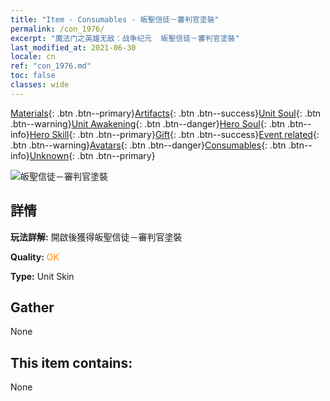 ```yaml
---
title: "Item - Consumables - 皈聖信徒－審判官塗裝"
permalink: /con_1976/
excerpt: "魔法门之英雄无敌：战争纪元  皈聖信徒－審判官塗裝"
last_modified_at: 2021-06-30
locale: cn
ref: "con_1976.md"
toc: false
classes: wide
---
```

 [Materials](/ItemsCN/){: .btn .btn--primary}[Artifacts](/ItemsCN/Artifacts/){: .btn .btn--success}[Unit Soul](/ItemsCN/UnitSoul/){: .btn .btn--warning}[Unit Awakening](/ItemsCN/UnitAwakening/){: .btn .btn--danger}[Hero Soul](/ItemsCN/HeroSoul/){: .btn .btn--info}[Hero Skill](/ItemsCN/HeroSkill/){: .btn .btn--primary}[Gift](/ItemsCN/Gift/){: .btn .btn--success}[Event related](/ItemsCN/Events/){: .btn .btn--warning}[Avatars](/ItemsCN/Avatars/){: .btn .btn--danger}[Consumables](/ItemsCN/Consumables/){: .btn .btn--info}[Unknown](/ItemsCN/Unknown/){: .btn .btn--primary}

 ![皈聖信徒－審判官塗裝](/images/u/ti_shenpanguanpifu2.jpg)

## 詳情
 **玩法詳解:** 開啟後獲得皈聖信徒－審判官塗裝

 **Quality:** <span style="color: #FF8C00">OK</span>

 **Type:** Unit Skin

## Gather

  None

## This item contains:

  None

